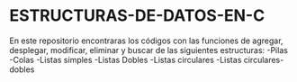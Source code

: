 # ESTRUCTURAS-DE-DATOS-EN-C
En este repositorio encontraras los códigos con las funciones de agregar, desplegar, modificar, eliminar y buscar de las siguientes estructuras:
 -Pilas
 -Colas
 -Listas simples
 -Listas Dobles
 -Listas circulares
 -Listas circulares-dobles
